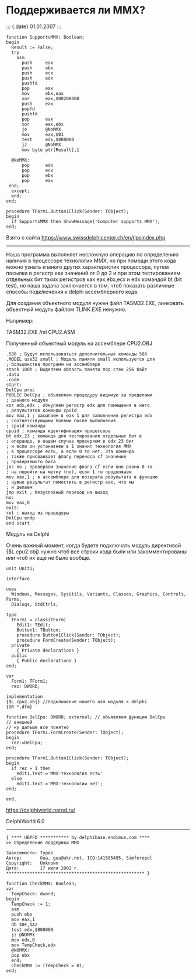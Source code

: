 Поддерживается ли MMX?
======================

::: {.date}
01.01.2007
:::

    function SupportsMMX: Boolean;
    begin
      Result := False;
      try
        asm
          push     eax
          push     ebx
          push     ecx
          push     edx
          pushfd
          pop      eax
          mov      ebx,eax
          xor      eax,$00200000
          push     eax
          popfd
          pushfd
          pop      eax
          xor      eax,ebx
          je       @NoMMX
          mov      eax,$01
          test     edx,$800000
          jz       @NoMMX
          mov byte ptr[Result],1
     
      @NoMMX:
          pop      edx
          pop      ecx
          pop      ebx
          pop      eax
     end;
      except;
      end;
    end;
     
    procedure TForm1.Button1Click(Sender: TObject);
    begin
      if SupportsMMX then ShowMessage('Computer supports MMX');
    end;

Взято с сайта <https://www.swissdelphicenter.ch/en/tipsindex.php>

------------------------------------------------------------------------

Наша программа выполняет несложную операцию по определению наличия в
процессоре технологии MMX, но при помощи этого кода можно узнать и много
других характеристик процессора, путем посылки в регистр eax значений от
0 до 2 и при этом тестированием отдельных бит таких регистров как
eax,ebx,ecx и edx командой bt (bit test), но наша задача заключается в
том, чтоб показать различные способы подключения к delphi ассемблерного
кода.

Для создания объектного модуля нужен файл TASM32.EXE, линковать
объектный модуль файлом TLINK.EXE ненужно.

Например:

TASM32.EXE /ml CPU2.ASM

Полученный объектный модуль на ассемблере CPU2.OBJ

    .586 ; Будут использоваться дополнительные команды 586 
    .MODEL use32 small ; Модель памяти small используется для 
    ; большинства программ на ассемблере 
    stack 100h ; Выделяем область памяти под стек 256 байт
    .data
    .code
    start:
    DelCpu proc 
    PUBLIC DelCpu ; объявляем процедуру видимую за пределами 
    ; данного модуля 
    xor edx,edx ; обнуляем регистр edx для помещения в него 
    ; результатов команды cpuid 
    mov eax,1 ; засылаем в eax 1 для заполнения регистра edx 
    ; соответствующими полями после выполнения 
    ; cpuid команды 
    cpuid ; команда идентификация процессора 
    bt edx,23 ; команда для тестирования отдельных бит в 
    ; операнде, в нашем случае проверяем в edx 23 бит 
    ; и если он устанавнен в 1 значит технология MMX 
    ; в процессоре есть, а если 0 то нет. Эта команда 
    ; также присваивает флагу переноса cf значение 
    ; проверяемого бита 
    jnc no ; проверяем значение флага cf если оно равно 0 то 
    ; на перейти на метку (no), если 1 то продолжаем 
    mov eax,1 ; в ассемблере для возврата результата в функцию 
    ; нужно результат поместить в регистр eax, что мы 
    ; и делаем 
    jmp exit ; безусловный переход на выход
    no:
    mov eax,0 
    exit:
    ret ; выход из процедуры
    DelCpu endp
    end start

Модуль на Delphi

Очень важный момент, когда будете подключать модуль директивой {\$L
cpu2.obj} нужно чтоб все строки кода были или закомментированы или чтоб
их еще не было вообще.

    unit Unit1;
     
    interface
     
    uses
      Windows, Messages, SysUtils, Variants, Classes, Graphics, Controls, Forms,
      Dialogs, StdCtrls;
     
    type
      TForm1 = class(TForm)
        Edit1: TEdit;
        Button1: TButton;
        procedure Button1Click(Sender: TObject);
        procedure FormCreate(Sender: TObject);
      private
        { Private declarations }
      public
        { Public declarations }
    end;
     
    var
      Form1: TForm1;
      rez: DWORD;
     
    implementation
    {$L cpu2.obj} //подключение нашего asm модуля к delphi
    {$R *.dfm}
     
    function DelCpu: DWORD; external; // объявляем функцию DelCpu
    // внешней
    // ну дальше все понятно
    procedure TForm1.FormCreate(Sender: TObject);
    begin
      rez:=DelCpu;
    end;
     
    procedure TForm1.Button1Click(Sender: TObject);
    begin
      if rez = 1 then
        edit1.Text:='MMX-технология есть'
      else
        edit1.Text:='MMX-технологии нет';
    end;
     
    end.
     
     

<https://delphiworld.narod.ru/>

DelphiWorld 6.0

------------------------------------------------------------------------

    { **** UBPFD *********** by delphibase.endimus.com ****
    >> Определение поддержки MMX
     
    Зависимости: Types
    Автор:       Gua, gua@ukr.net, ICQ:141585495, Simferopol
    Copyright:   Unknown
    Дата:        17 июля 2002 г.
    ***************************************************** }
     
    function CheckMMX: Boolean;
    var
      TempCheck: dword;
    begin
      TempCheck := 1;
      asm
      push ebx
      mov eax,1
      db $0F,$A2
      test edx,$800000
      jz @NOMMX
      mov edx,0
      mov TempCheck,edx
      @NOMMX:
      pop ebx
      end;
      CheckMMX := (TempCheck = 0);
    end;
